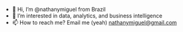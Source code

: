 - 👋 Hi, I’m @nathanymiguel from Brazil
- 👀 I’m interested in data, analytics, and business intelligence
- 📫 How to reach me? Email me (yeah) nathanymiguel@gmail.com

<!---
nathanymiguel/nathanymiguel is a ✨ special ✨ repository because its `README.md` (this file) appears on your GitHub profile.
You can click the Preview link to take a look at your changes.
--->

